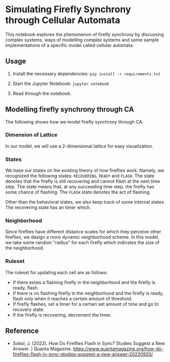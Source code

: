 # Simulating Firefly Synchrony through Cellular Automata

This notebook explores the phenomenon of firefly synchrony by discussing 
complex systems, ways of modelling complex systems and some sample 
implementations of a specific model called cellular automata.

## Usage
1. Install the necessary dependencies: 
```pip install -r requirements.txt```

1. Start the Jupyter Notebook:
```jupyter notebook```

1. Read through the notebook.

## Modelling firefly synchrony through CA

The following shows how we model firefly synchrony through CA.

### Dimension of Lattice
In our model, we will use a 2-dimensional lattice for easy visualization.

### States
We base our states on the existing theory of how fireflies work. Namely, 
we recognized the following states: `RECOVERING`, `READY` and `FLASH`. 
The state denotes that the firefly is still recovering and cannot flash 
at the next time step. The state means that, at any succeeding time step, 
the firefly has some chance of flashing. The `FLASH` state denotes 
the act of flashing.

Other than the behavioral states, we also keep track of some internal states. 
The recovering state has an timer which.

### Neighborhood
Since fireflies have different distance scales for which they perceive 
other fireflies, we design a more dynamic neighborhood scheme. In this model, 
we take some random "radius" for each firefly which indicates the size of the
 neighborhood.

### Ruleset
The ruleset for updating each cell are as follows:
- If there exists a flashing firefly in the neighborhood and the firefly 
is ready, flash.
- If there is no flashing firefly in the neighborhood and the firefly is ready, 
flash only when it reaches a certain amount of threshold.
- If firefly flashes, set a timer for a certain set amount of time and go to 
recovery state.
- If the firefly is recovering, decrement the timer.

## Reference
-  Sokol, J. (2022). How Do Fireflies Flash in Sync? Studies Suggest a New Answer. | Quanta Magazine. https://www.quantamagazine.org/how-do-fireflies-flash-in-sync-studies-suggest-a-new-answer-20220920/
